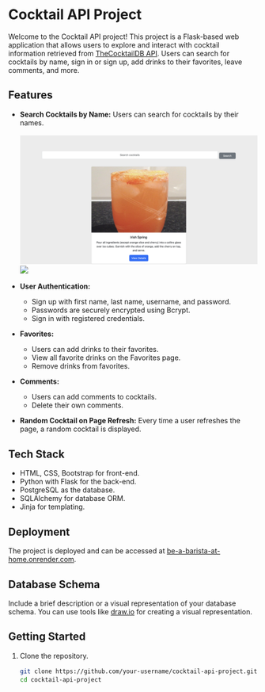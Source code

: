 # Cocktail API Project

Welcome to the Cocktail API project! This project is a Flask-based web application that allows users to explore and interact with cocktail information retrieved from [TheCocktailDB API](https://www.thecocktaildb.com/api.php?ref=apilist.fun). Users can search for cocktails by name, sign in or sign up, add drinks to their favorites, leave comments, and more.



## Features

- **Search Cocktails by Name:** Users can search for cocktails by their names. <br></br>
 <img src = "https://github.com/serenkapanoglu/BeABaristaAtHome2/blob/main/images2/search.png" /> <img src = "https://github.com/serenkapanoglu/BeABaristaAtHome2/blob/main/images2/searchvodka.png"  />
 
  
- **User Authentication:**
  - Sign up with first name, last name, username, and password.
  - Passwords are securely encrypted using Bcrypt.
  - Sign in with registered credentials.

- **Favorites:**
  - Users can add drinks to their favorites.
  - View all favorite drinks on the Favorites page.
  - Remove drinks from favorites.

- **Comments:**
  - Users can add comments to cocktails.
  - Delete their own comments.

- **Random Cocktail on Page Refresh:** Every time a user refreshes the page, a random cocktail is displayed.

## Tech Stack

- HTML, CSS, Bootstrap for front-end.
- Python with Flask for the back-end.
- PostgreSQL as the database.
- SQLAlchemy for database ORM.
- Jinja for templating.

## Deployment

The project is deployed and can be accessed at [be-a-barista-at-home.onrender.com](https://be-a-barista-at-home.onrender.com/).

## Database Schema

Include a brief description or a visual representation of your database schema. You can use tools like [draw.io](https://app.diagrams.net/) for creating a visual representation.

## Getting Started

1. Clone the repository.
   ```bash
   git clone https://github.com/your-username/cocktail-api-project.git
   cd cocktail-api-project
